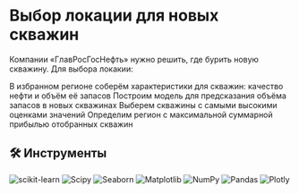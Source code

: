 # Выбор локации для новых скважин

Компании «ГлавРосГосНефть» нужно решить, где бурить новую скважину.
Для выбора локакии:

В избранном регионе соберём характеристики для скважин: качество нефти и объём её запасов
Построим модель для предсказания объёма запасов в новых скважинах
Выберем скважины с самыми высокими оценками значений
Определим регион с максимальной суммарной прибылью отобранных скважин


## 🛠 Инструменты
<i class="devicon-scikitlearn-plain"></i>
 ![scikit-learn](https://img.shields.io/badge/scikit--learn-%23F7931E.svg?style=for-the-badge&logo=scikit-learn&logoColor=white) 
 ![Scipy](https://img.shields.io/badge/SciPy-%230C55A5.svg?style=for-the-badge&logo=scipy&logoColor=%white)
 ![Seaborn](https://img.shields.io/badge/Seaborn-%230095D5.svg?style=for-the-badge&logo=seaborn&logoColor=white)
 ![Matplotlib](https://img.shields.io/badge/Matplotlib-%23ffffff.svg?style=for-the-badge&logo=Matplotlib&logoColor=black) 
 ![NumPy](https://img.shields.io/badge/numpy-%23013243.svg?style=for-the-badge&logo=numpy&logoColor=white) 
 ![Pandas](https://img.shields.io/badge/pandas-%23150458.svg?style=for-the-badge&logo=pandas&logoColor=white) 
 ![Plotly](https://img.shields.io/badge/Plotly-%233F4F75.svg?style=for-the-badge&logo=plotly&logoColor=white) 
